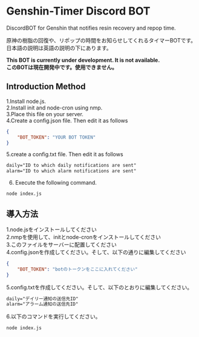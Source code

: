 # Genshin-Timer Discord BOT
DiscordBOT for Genshin that notifies resin recovery and repop time.  

原神の樹脂の回復や、リポップの時間をお知らせしてくれるタイマーBOTです。  
日本語の説明は英語の説明の下にあります。  

**This BOT is currently under development. It is not available.  
このBOTは現在開発中です。使用できません。**

## Introduction Method
1.Install node.js.  
2.Install init and node-cron using nmp.  
3.Place this file on your server.  
4.Create a config.json file. Then edit it as follows  
```js:config.json
{
    "BOT_TOKEN": "YOUR BOT TOKEN"
}
```
5.create a config.txt file. Then edit it as follows
```txt:config.txt
daily="ID to which daily notifications are sent"
alarm="ID to which alarm notifications are sent"
```
6. Execute the following command.
```
node index.js
```

## 導入方法
1.node.jsをインストールしてください  
2.nmpを使用して、initとnode-cronをインストールしてください  
3.このファイルをサーバーに配置してください   
4.config.jsonを作成してください。そして、以下の通りに編集してください
```javascript:config.json
{
    "BOT_TOKEN": "botのトークンをここに入れてください"
}
```
5.config.txtを作成してください。そして、以下のとおりに編集してください。
```txt:config.txt
daily="デイリー通知の送信先ID"
alarm="アラーム通知の送信先ID"
```
6.以下のコマンドを実行してください。
```
node index.js
```